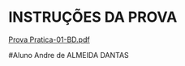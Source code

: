 # INSTRUÇÕES DA PROVA
[Prova Pratica-01-BD.pdf](https://github.com/user-attachments/files/20596286/Prova.Pratica-01-BD.pdf)

#Aluno Andre de ALMEIDA DANTAS
